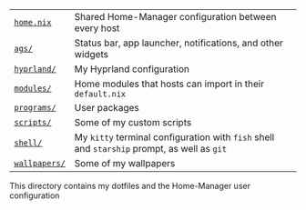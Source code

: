 |  |  |
| --- | --- |
| [`home.nix`](./home.nix) | Shared Home-Manager configuration between every host |
| [`ags/`](./ags) | Status bar, app launcher, notifications, and other widgets |
| [`hyprland/`](./hyprland) | My Hyprland configuration |
| [`modules/`](./modules) | Home modules that hosts can import in their `default.nix` |
| [`programs/`](./programs) | User packages |
| [`scripts/`](./scripts) | Some of my custom scripts |
| [`shell/`](./shell) | My `kitty` terminal configuration with `fish` shell and `starship` prompt, as well as `git` |
| [`wallpapers/`](./wallpapers) | Some of my wallpapers |

This directory contains my dotfiles and the Home-Manager user configuration